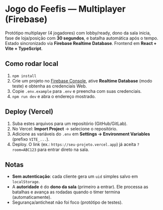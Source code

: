 
# Jogo do Feefis — Multiplayer (Firebase)

Protótipo multiplayer (4 jogadores) com lobby/ready, dono da sala inicia, fase de loja/posição com **30 segundos**, e batalha automática após o tempo. Estado sincronizado via **Firebase Realtime Database**. Frontend em **React + Vite + TypeScript**.

## Como rodar local
1) `npm install`
2) Crie um projeto no [Firebase Console](https://console.firebase.google.com/), ative **Realtime Database** (modo teste) e obtenha as credenciais Web.
3) Copie `.env.example` para `.env` e preencha com suas credenciais.
4) `npm run dev` e abra o endereço mostrado.

## Deploy (Vercel)
1) Suba estes arquivos para um repositório (GitHub/GitLab).
2) No Vercel: **Import Project** → selecione o repositório.
3) Adicione as variáveis do `.env` em **Settings → Environment Variables** (prefixo `VITE_...`).
4) Deploy. O link (ex.: `https://seu-projeto.vercel.app`) já aceita `?room=ABC123` para entrar direto na sala.

## Notas
- **Sem autenticação**: cada cliente gera um `uid` simples salvo em `localStorage`.
- A **autoridade** é do **dono da sala** (primeiro a entrar). Ele processa as batalhas e avança as rodadas quando o timer termina (automaticamente).
- Segurança/anticheat não foi foco (protótipo de testes).
